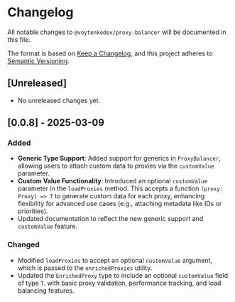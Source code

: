 # Changelog

All notable changes to `@voytenkodev/proxy-balancer` will be documented in this file.

The format is based on [Keep a Changelog](https://keepachangelog.com/en/1.0.0/), and this project adheres to [Semantic Versioning](https://semver.org/spec/v2.0.0.html).

## [Unreleased]
- No unreleased changes yet.

## [0.0.8] - 2025-03-09

### Added
- **Generic Type Support**: Added support for generics in `ProxyBalancer`, allowing users to attach custom data to proxies via the `customValue` parameter.
- **Custom Value Functionality**: Introduced an optional `customValue` parameter in the `loadProxies` method. This accepts a function `(proxy: Proxy) => T` to generate custom data for each proxy, enhancing flexibility for advanced use cases (e.g., attaching metadata like IDs or priorities).
- Updated documentation to reflect the new generic support and `customValue` feature.

### Changed
- Modified `loadProxies` to accept an optional `customValue` argument, which is passed to the `enrichedProxies` utility.
- Updated the `EnrichedProxy` type to include an optional `customValue` field of type `T`.
with basic proxy validation, performance tracking, and load balancing features.
